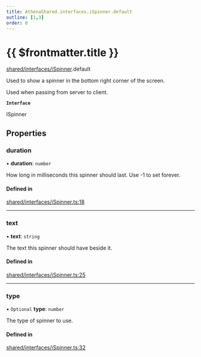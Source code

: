 ```yaml
---
title: AthenaShared.interfaces.iSpinner.default
outline: [1,3]
order: 0
---
```


# {{ $frontmatter.title }}


[shared/interfaces/iSpinner](../modules/shared_interfaces_iSpinner.md).default

Used to show a spinner in the bottom right corner of the screen.

Used when passing from server to client.

**`Interface`**

ISpinner

## Properties

### duration

• **duration**: `number`

How long in milliseconds this spinner should last.
Use -1 to set forever.

#### Defined in

[shared/interfaces/iSpinner.ts:18](https://github.com/Stuyk/altv-athena/blob/82f1bae/src/core/shared/interfaces/iSpinner.ts#L18)

___

### text

• **text**: `string`

The text this spinner should have beside it.

#### Defined in

[shared/interfaces/iSpinner.ts:25](https://github.com/Stuyk/altv-athena/blob/82f1bae/src/core/shared/interfaces/iSpinner.ts#L25)

___

### type

• `Optional` **type**: `number`

The type of spinner to use.

#### Defined in

[shared/interfaces/iSpinner.ts:32](https://github.com/Stuyk/altv-athena/blob/82f1bae/src/core/shared/interfaces/iSpinner.ts#L32)
